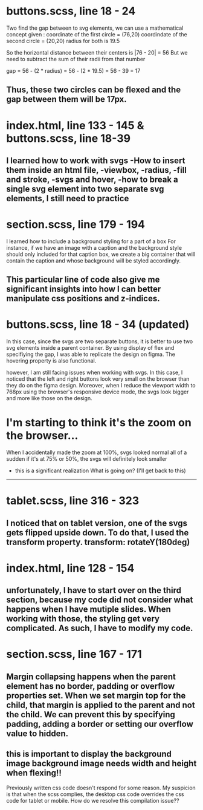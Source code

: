 # buttons.scss, line 18 - 24
Two find the gap between to svg elements, we can use a mathematical concept
given : coordinate of the first circle = (76,20)
        coordindate of the second circle = (20,20)
        radius for both is 19.5

So the horizontal distance between their centers is |76 - 20| = 56
But we need to subtract the sum of their radii from that number

gap = 56 - (2 * radius)
    = 56 - (2 * 19.5)
    = 56 - 39 = 17

Thus, these two circles can be flexed and the gap between them will be 17px.
------------------------------------------------------------------------------------
# index.html, line 133 - 145 & buttons.scss, line 18-39

I learned how to work with svgs
-How to insert them inside an html file,
-viewbox,
-radius,
-fill and stroke,
-svgs and hover,
-how to break a single svg element into two separate svg elements,
I still need to practice 
---------------------------------------------------------------------------------------
# section.scss, line 179 - 194

I learned how to include a background styling for a part of a box
For instance, if we have an image with a caption and the background style should only included for that caption box, we create a big container that will contain the caption and whose background will be styled accordingly.

This particular line of code also give me significant insights into how I can better manipulate css positions and z-indices.
----------------------------------------------------------------------------------------
# buttons.scss, line 18 - 34 (updated)

In this case, since the svgs are two separate buttons, it is better to use two svg elements inside a parent container. By using display of flex and specifiying the gap, I was able to replicate the design on figma. The hovering property is also functional.

however, I am still facing issues when working with svgs. In this case, I noticed that the left and right buttons look very small on the browser than they do on the figma design. Moreover, when I reduce the viewport width to 768px using the browser's responsive device mode, the svgs look bigger and more like those on the design.


# I'm starting to think it's the zoom on the browser...
When I accidentally made the zoom at 100%, svgs looked normal all of a sudden
if it's at 75% or 50%, the svgs will definitely look smaller
* this is a significant realization 
What is going on? (I'll get back to this)
-------------------------------------------------------------------------------------
# tablet.scss, line 316 - 323
I noticed that on tablet version, one of the svgs gets flipped upside down. To do that, I used the transform property.
transform: rotateY(180deg)
-------------------------------------------------------------------------------------
# index.html, line 128 - 154

unfortunately, I have to start over on the third section, because my code did not consider what happens when I have mutiple slides. When working with those, the styling get very complicated. As such, I have to modify my code.
----------------------------------------------------------------------------------------

# section.scss, line 167 - 171

Margin collapsing happens when the parent element has no border, padding or overflow properties set. When we set margin top for the child, that margin is applied to the parent and not the child. We can prevent this by specifying padding, adding a border or setting our overflow value to hidden.
-----------------------------------------------------------------------------------------
this is important to display the background image
background image needs width and height when flexing!!
----------------------------------------------------------------------------------------
Previously written css code doesn't respond for some reason. My suspicion is that when the scss complies, the desktop css code overrides the css code for tablet or mobile.
How do we resolve this compilation issue??